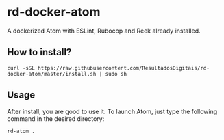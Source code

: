# rd-docker-atom

A dockerized Atom with ESLint, Rubocop and Reek already installed.

## How to install?
```
curl -sSL https://raw.githubusercontent.com/ResultadosDigitais/rd-docker-atom/master/install.sh | sudo sh
```

## Usage

After install, you are good to use it. To launch Atom, just type the following command in the desired directory:

```
rd-atom .
```
